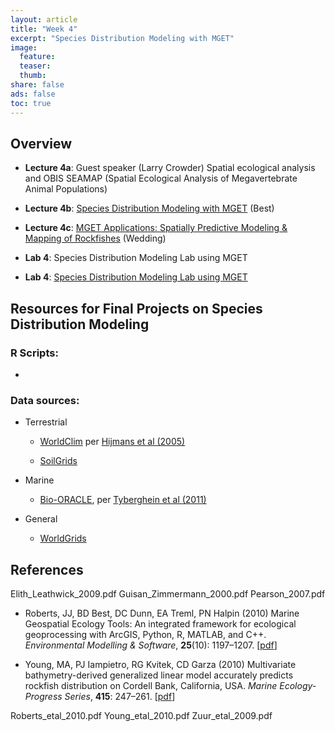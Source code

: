 ```yaml
---
layout: article
title: "Week 4"
excerpt: "Species Distribution Modeling with MGET"
image:
  feature:
  teaser:
  thumb:
share: false
ads: false
toc: true
---
```


## Overview

- **Lecture 4a**: Guest speaker (Larry Crowder) Spatial ecological analysis and OBIS SEAMAP (Spatial Ecological Analysis of Megavertebrate Animal Populations)

- **Lecture 4b**: [Species Distribution Modeling with MGET](https://purl.org/net/frew/ESM296/wk4/MGET_SDM.pdf) (Best)

- **Lecture 4c**: [MGET Applications: Spatially Predictive Modeling & Mapping of Rockfishes](https://purl.org/net/frew/ESM296/wk4/SppDistModelingLab.pdf) (Wedding)
    
- **Lab 4**: Species Distribution Modeling Lab using MGET

- **Lab 4**: [Species Distribution Modeling Lab using MGET](https://purl.org/net/frew/ESM296/wk4/ESM296-4F_SppDistModelingGISLab.pdf)

## Resources for Final Projects on Species Distribution Modeling

### R Scripts:

- 


### Data sources:

- Terrestrial

    - [WorldClim](http://www.worldclim.org) per [Hijmans et al (2005)](https://purl.org/net/frew/ESM296/wk4/refs/Hijmans_etal_2005.pdf)
    
    - [SoilGrids](http://www.soilgrids.org)

- Marine

    - [Bio-ORACLE](http://www.oracle.ugent.be), per [Tyberghein et al (2011)](https://purl.org/net/frew/ESM296/wk4/refs/Tyberghein_etal_2012.pdf)

- General

    - [WorldGrids](http://worldgrids.org/doku.php)

## References

Elith_Leathwick_2009.pdf
Guisan_Zimmermann_2000.pdf
Pearson_2007.pdf

- Roberts, JJ, BD Best, DC Dunn, EA Treml, PN Halpin (2010) Marine Geospatial Ecology Tools: An integrated framework for ecological geoprocessing with ArcGIS, Python, R, MATLAB, and C++. _Environmental Modelling & Software_, **25**(10): 1197–1207. [[pdf](https://purl.org/net/frew/ESM296/wk4/refs/Roberts_et_al_2010_MGET.pdf)]

- Young, MA, PJ Iampietro, RG Kvitek, CD Garza (2010) Multivariate bathymetry-derived generalized linear model accurately predicts rockfish distribution on Cordell Bank, California, USA. _Marine Ecology-Progress Series_, **415**: 247–261. [[pdf](https://purl.org/net/frew/ESM296/wk4/Young_et_al_2010_rockfish_GLM_MGET.pdf)]

Roberts_etal_2010.pdf
Young_etal_2010.pdf
Zuur_etal_2009.pdf
